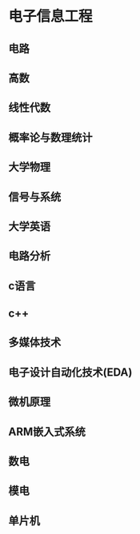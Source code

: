 # 电子信息工程
## 电路
## 高数
## 线性代数
## 概率论与数理统计
## 大学物理
## 信号与系统
## 大学英语
## 电路分析
## c语言
## c++
## 多媒体技术
## 电子设计自动化技术(EDA)
## 微机原理
## ARM嵌入式系统
## 数电

## 模电

## 单片机